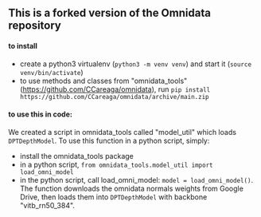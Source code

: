 ## This is a forked version of the Omnidata repository
#### to install
* create a python3 virtualenv (`python3 -m venv venv`) and start it (`source venv/bin/activate`)
* to use methods and classes from "omnidata_tools" (https://github.com/CCareaga/omnidata), run `pip install https://github.com/CCareaga/omnidata/archive/main.zip`

#### to use this in code:
We created a script in omnidata_tools called "model_util" which loads `DPTDepthModel`. To use this function in a python script, simply:
* install the omnidata_tools package
* in a python script, `from omnidata_tools.model_util import load_omni_model`
* in the python script, call load_omni_model: `model = load_omni_model()`. The function downloads the omnidata normals weights from Google Drive, then loads them into `DPTDepthModel` with backbone "vitb_rn50_384".

